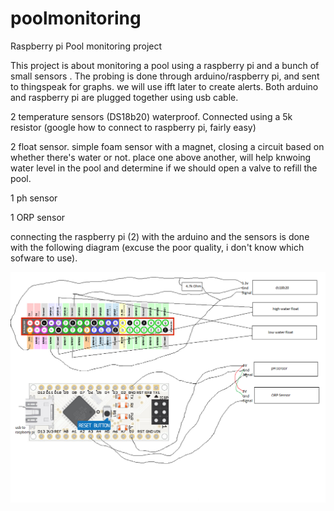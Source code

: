 # poolmonitoring
Raspberry pi Pool monitoring project

This project is about monitoring a pool using a raspberry pi and a bunch of small sensors . The probing is done through arduino/raspberry pi, and sent to thingspeak for graphs. we will use ifft later to create alerts. Both arduino and raspberry pi are plugged together using usb cable. 

2 temperature sensors (DS18b20) waterproof. Connected using a 5k resistor (google how to connect to raspberry pi, fairly easy)

2 float sensor. simple foam sensor with a magnet, closing a circuit based on whether there's water or not. place one above another, will help knwoing water level in the pool and determine if we should open a valve to refill the pool.

1 ph sensor

1 ORP sensor

connecting the raspberry pi (2) with the arduino and the sensors is done with the following diagram (excuse the poor quality, i don't know which sofware to use).

<img src="https://github.com/mathieuduperre/poolmonitoring/raw/master/poolmonitoring.png">
